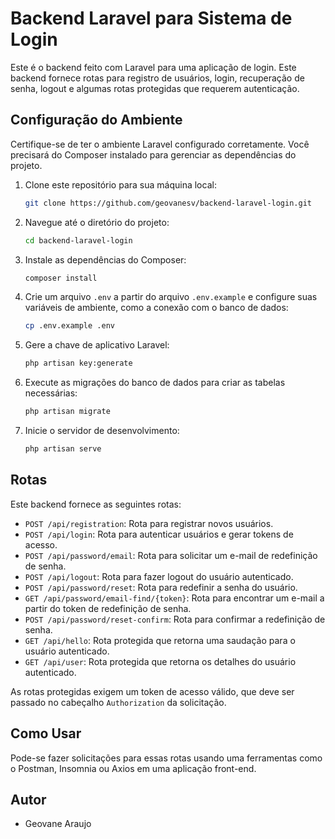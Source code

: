 

# Backend Laravel para Sistema de Login

Este é o backend feito com Laravel para uma aplicação de login. Este backend fornece rotas para registro de usuários, login, recuperação de senha, logout e algumas rotas protegidas que requerem autenticação.

## Configuração do Ambiente

Certifique-se de ter o ambiente Laravel configurado corretamente. Você precisará do Composer instalado para gerenciar as dependências do projeto.

1. Clone este repositório para sua máquina local:

    ```bash
    git clone https://github.com/geovanesv/backend-laravel-login.git
    ```

2. Navegue até o diretório do projeto:

    ```bash
    cd backend-laravel-login
    ```

3. Instale as dependências do Composer:

    ```bash
    composer install
    ```

4. Crie um arquivo `.env` a partir do arquivo `.env.example` e configure suas variáveis de ambiente, como a conexão com o banco de dados:

    ```bash
    cp .env.example .env
    ```

5. Gere a chave de aplicativo Laravel:

    ```bash
    php artisan key:generate
    ```

6. Execute as migrações do banco de dados para criar as tabelas necessárias:

    ```bash
    php artisan migrate
    ```

7. Inicie o servidor de desenvolvimento:

    ```bash
    php artisan serve
    ```

## Rotas

Este backend fornece as seguintes rotas:

- `POST /api/registration`: Rota para registrar novos usuários.
- `POST /api/login`: Rota para autenticar usuários e gerar tokens de acesso.
- `POST /api/password/email`: Rota para solicitar um e-mail de redefinição de senha.
- `POST /api/logout`: Rota para fazer logout do usuário autenticado.
- `POST /api/password/reset`: Rota para redefinir a senha do usuário.
- `GET /api/password/email-find/{token}`: Rota para encontrar um e-mail a partir do token de redefinição de senha.
- `POST /api/password/reset-confirm`: Rota para confirmar a redefinição de senha.
- `GET /api/hello`: Rota protegida que retorna uma saudação para o usuário autenticado.
- `GET /api/user`: Rota protegida que retorna os detalhes do usuário autenticado.

As rotas protegidas exigem um token de acesso válido, que deve ser passado no cabeçalho `Authorization` da solicitação.

## Como Usar

Pode-se fazer solicitações para essas rotas usando uma ferramentas como o Postman, Insomnia ou Axios em uma aplicação front-end.


## Autor

- Geovane Araujo




